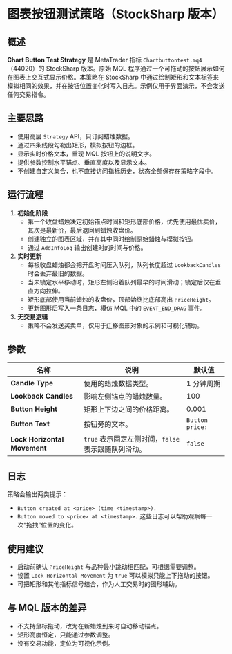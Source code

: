 # 图表按钮测试策略（StockSharp 版本）

## 概述
**Chart Button Test Strategy** 是 MetaTrader 指标 `Chartbuttontest.mq4`（44020）的 StockSharp 版本。原始 MQL 程序通过一个可拖动的按钮展示如何在图表上交互式显示价格。本策略在 StockSharp 中通过绘制矩形和文本标签来模拟相同的效果，并在按钮位置变化时写入日志。示例仅用于界面演示，不会发送任何交易指令。

## 主要思路
* 使用高层 `Strategy` API，只订阅蜡烛数据。
* 通过四条线段勾勒出矩形，模拟按钮的边框。
* 显示实时价格文本，重现 MQL 按钮上的说明文字。
* 提供参数控制水平锚点、垂直高度以及显示文本。
* 不创建自定义集合，也不直接访问指标历史，状态全部保存在策略字段中。

## 运行流程
1. **初始化阶段**
   * 第一个收盘蜡烛决定初始锚点时间和矩形底部价格，优先使用最优卖价，其次是最新价，最后退回到蜡烛收盘价。
   * 创建独立的图表区域，并在其中同时绘制原始蜡烛与模拟按钮。
   * 通过 `AddInfoLog` 输出创建时的时间与价格。
2. **实时更新**
   * 每根收盘蜡烛都会把开盘时间压入队列，队列长度超过 `LookbackCandles` 时会丢弃最旧的数据。
   * 当未锁定水平移动时，矩形左侧沿着队列最早的时间滑动；锁定后仅在垂直方向拉伸。
   * 矩形底部使用当前蜡烛的收盘价，顶部始终比底部高出 `PriceHeight`。
   * 更新图形后写入一条日志，模仿 MQL 中的 `EVENT_END_DRAG` 事件。
3. **无交易逻辑**
   * 策略不会发送买卖单，仅用于迁移图形对象的示例和可视化辅助。

## 参数
| 名称 | 说明 | 默认值 |
| --- | --- | --- |
| **Candle Type** | 使用的蜡烛数据类型。 | 1 分钟周期 |
| **Lookback Candles** | 影响左侧锚点的蜡烛数量。 | 100 |
| **Button Height** | 矩形上下边之间的价格距离。 | 0.001 |
| **Button Text** | 按钮旁的文本。 | `Button price:` |
| **Lock Horizontal Movement** | `true` 表示固定左侧时间，`false` 表示跟随队列滑动。 | `false` |

## 日志
策略会输出两类提示：
* `Button created at <price> (time <timestamp>).`
* `Button moved to <price> at <timestamp>.`
这些日志可以帮助观察每一次“拖拽”位置的变化。

## 使用建议
* 启动前确认 `PriceHeight` 与品种最小跳动相匹配，可根据需要调整。
* 设置 `Lock Horizontal Movement` 为 `true` 可以模拟只能上下拖动的按钮。
* 可把矩形和其他指标信号结合，作为人工交易时的图形辅助。

## 与 MQL 版本的差异
* 不支持鼠标拖动，改为在新蜡烛到来时自动移动锚点。
* 矩形高度恒定，只能通过参数调整。
* 没有交易功能，定位为可视化示例。
